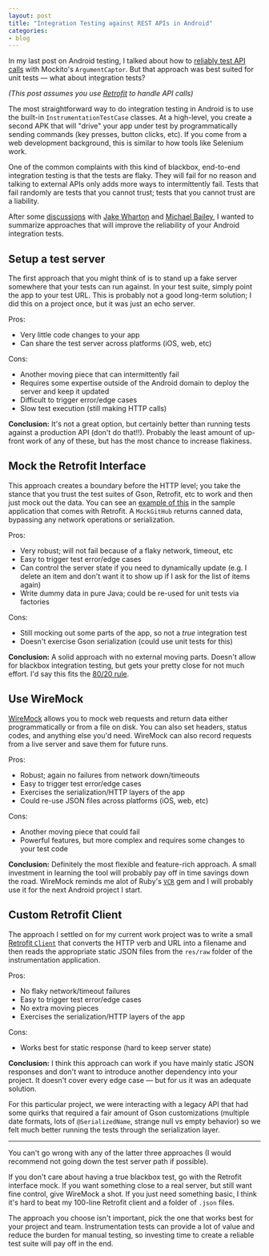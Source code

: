 ```yaml
---
layout: post
title: "Integration Testing against REST APIs in Android"
categories:
- blog
---
```


In my last post on Android testing, I talked about how to 
[reliably test API calls][rt] with Mockito's `ArgumentCaptor`. But that approach
was best suited for unit tests &mdash; what about integration tests?

*(This post assumes you use [Retrofit][rf] to handle API calls)*

The most straightforward way to do integration testing in Android is to use
the built-in `InstrumentationTestCase` classes. At a high-level, you create a 
second APK that will "drive" your app under test by programmatically sending commands
(key presses, button clicks, etc). If you come from a web development background, 
this is similar to how tools like Selenium work.

One of the common complaints with this kind of blackbox, end-to-end
integration testing is that the tests are flaky. They will fail for no reason
and talking to external APIs only adds more ways to intermittently fail.
Tests that fail randomly are tests that you cannot trust; tests that
you cannot trust are a liability.

After some [discussions][d] with [Jake Wharton][jw] and [Michael Bailey][mb], I 
wanted to summarize approaches that will improve the reliability of your Android 
integration tests.

## Setup a test server

The first approach that you might think of is to stand up a fake server somewhere
that your tests can run against. In your test suite, simply point the app to 
your test URL. This is probably not a good long-term solution; I did this on a
project once, but it was just an echo server.

Pros:

* Very little code changes to your app 
* Can share the test server across platforms (iOS, web, etc)

Cons:

* Another moving piece that can intermittently fail
* Requires some expertise outside of the Android domain to deploy the server
and keep it updated
* Difficult to trigger error/edge cases
* Slow test execution (still making HTTP calls)


**Conclusion:**
It's not a great option, but certainly better than running tests against a 
production API (don't do that!!). Probably the least amount of up-front work
of any of these, but has the most chance to increase flakiness.

## Mock the Retrofit Interface

This approach creates a boundary before the HTTP level; you take the stance
that you trust the test suites of Gson, Retrofit, etc to work and then just
mock out the data. You can see an [example of this][mi] in the sample 
application that comes with Retrofit. A `MockGitHub` returns canned data, 
bypassing any network operations or serialization.

Pros:

* Very robust; will not fail because of a flaky network, timeout, etc
* Easy to trigger test error/edge cases
* Can control the server state if you need to dynamically update (e.g.
I delete an item and don't want it to show up if I ask for the list of items 
again)
* Write dummy data in pure Java; could be re-used for unit tests via factories

Cons:

* Still mocking out some parts of the app, so not a *true* integration test
* Doesn't exercise Gson serialization (could use unit tests for this)

**Conclusion:**
A solid approach with no external moving parts. Doesn't allow for blackbox
integration testing, but gets your pretty close for not much effort. I'd say
this fits the [80/20 rule][par].

## Use WireMock

[WireMock][wm] allows you to mock web requests
and return data either programmatically or from a file on disk. You can also set
headers, status codes, and anything else you'd need. WireMock can also record
requests from a live server and save them for future runs.

Pros:

* Robust; again no failures from network down/timeouts
* Easy to trigger test error/edge cases
* Exercises the serialization/HTTP layers of the app
* Could re-use JSON files across platforms (iOS, web, etc)

Cons:

* Another moving piece that could fail
* Powerful features, but more complex and requires some changes to your test code

**Conclusion:**
Definitely the most flexible and feature-rich approach. A small investment in
learning the tool will probably pay off in time savings down the road.
WireMock reminds me alot of Ruby's [`VCR`][vcr] gem and I will probably use it 
for the next Android project I start.

## Custom Retrofit Client

The approach I settled on for my current work project was to write a small
[Retrofit `Client`][ljc] that converts the HTTP verb and URL into a filename and
then reads the appropriate static JSON files from the `res/raw` folder of the
instrumentation application.

Pros:

* No flaky network/timeout failures
* Easy to trigger test error/edge cases
* No extra moving pieces
* Exercises the serialization/HTTP layers of the app

Cons:

* Works best for static response (hard to keep server state)

**Conclusion:**
I think this approach can work if you have mainly static JSON responses and don't
want to introduce another dependency into your project. It doesn't cover every
edge case &mdash; but for us it was an adequate solution.

For this particular project, we were interacting with a legacy API that had
some quirks that required a fair amount of Gson customizations (multiple date formats,
lots of `@SerializedName`, strange null vs empty behavior) so we felt much 
better running the tests through the serialization layer.

---

You can't go wrong with any of the latter three approaches (I would recommend
not going down the test server path if possible).

If you don't care about having a true blackbox test, go with the Retrofit
interface mock. If you want something close to a real server, but still
want fine control, give WireMock a shot. If you just need something basic, I
think it's hard to beat my 100-line Retrofit client and a folder of `.json`
files.

The approach you choose isn't important, pick the one that works best for
your project and team. Instrumentation tests can provide a lot of value and 
reduce the burden for manual testing, so investing time to create a reliable 
test suite will pay off in the end.

[d]: https://twitter.com/_swanson/status/437703758139506688
[jw]: https://twitter.com/JakeWharton
[mb]: https://twitter.com/yogurtearl
[rf]: https://github.com/square/retrofit
[mi]: https://github.com/square/retrofit/blob/master/retrofit-samples/mock-github-client/src/main/java/com/example/retrofit/GitHubClient.java
[par]: http://en.wikipedia.org/wiki/Pareto_principle
[wm]: http://wiremock.org/
[ljc]: https://gist.github.com/swanson/7dee3f3474e30fe8f15c
[rt]: http://mdswanson.com/blog/2013/12/16/reliable-android-http-testing-with-retrofit-and-mockito.html
[vcr]: https://github.com/vcr/vcr

